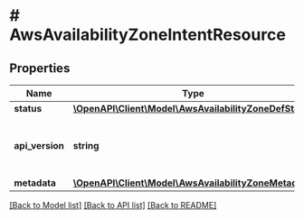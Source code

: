 # # AwsAvailabilityZoneIntentResource

## Properties

Name | Type | Description | Notes
------------ | ------------- | ------------- | -------------
**status** | [**\OpenAPI\Client\Model\AwsAvailabilityZoneDefStatus**](AwsAvailabilityZoneDefStatus.md) |  | [optional]
**api_version** | **string** | API Version of the Nutanix v3 API framework. | [default to '3.1.0']
**metadata** | [**\OpenAPI\Client\Model\AwsAvailabilityZoneMetadata**](AwsAvailabilityZoneMetadata.md) |  |

[[Back to Model list]](../../README.md#models) [[Back to API list]](../../README.md#endpoints) [[Back to README]](../../README.md)
